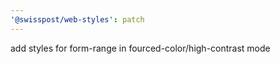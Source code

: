 ```yaml
---
'@swisspost/web-styles': patch
---
```


add styles for form-range in fourced-color/high-contrast mode
